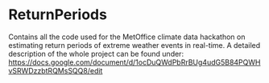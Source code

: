 # ReturnPeriods
Contains all the code used for the MetOffice climate data hackathon on estimating return periods of extreme weather events in real-time. 
A detailed description of the whole project can be found under: https://docs.google.com/document/d/1ocDuQWdPbRrBUg4udG5B84PQWHvSRWDzzbtRQMsSQQ8/edit 
